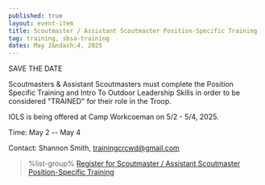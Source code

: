 ```yaml
---
published: true
layout: event-item
title: Scoutmaster / Assistant Scoutmaster Position-Specific Training
tag: training, sbsa-training
dates: May 2&ndash;4, 2025
---
```


SAVE THE DATE

Scoutmasters & Assistant Scoutmasters must complete the Position Specific Training and Intro To Outdoor Leadership Skills in order to be considered "TRAINED" for their role in the Troop.

IOLS is being offered at Camp Workcoeman on 5/2 - 5/4, 2025.

Time: May 2 -- May 4

Contact: Shannon Smith, [trainingcrcwd@gmail.com](mailto:trainingcrcwd@gmail.com)

> %list-group%
> <a href="https://scoutingevent.com/066-88705" class="list-group-item">Register for Scoutmaster / Assistant Scoutmaster Position-Specific Training</a>
